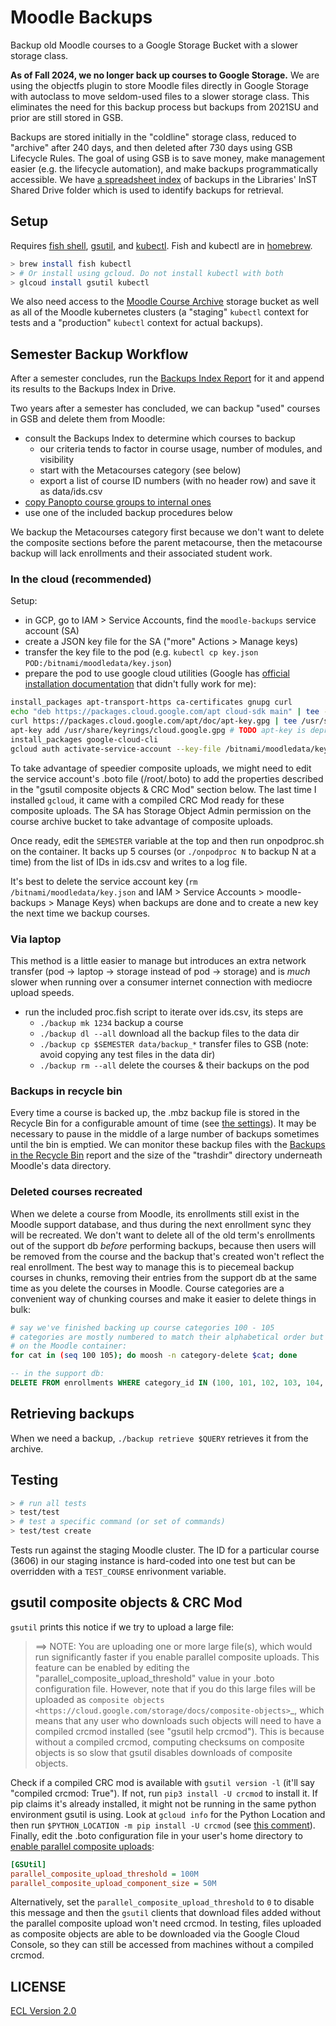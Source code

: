 # Moodle Backups

Backup old Moodle courses to a Google Storage Bucket with a slower storage class.

**As of Fall 2024, we no longer back up courses to Google Storage.** We are using the objectfs plugin to store Moodle files directly in Google Storage with autoclass to move seldom-used files to a slower storage class. This eliminates the need for this backup process but backups from 2021SU and prior are still stored in GSB.

Backups are stored initially in the "coldline" storage class, reduced to "archive" after 240 days, and then deleted after 730 days using GSB Lifecycle Rules. The goal of using GSB is to save money, make management easier (e.g. the lifecycle automation), and make backups programmatically accessible. We have [a spreadsheet index](https://docs.google.com/spreadsheets/d/1mxO2PbKk088R9e3rU_XwUpxV_HwzIKBiIrK1xPy3zfU/edit?usp=sharing) of backups in the Libraries' InST Shared Drive folder which is used to identify backups for retrieval.

## Setup

Requires [fish shell](https://fishshell.com/), [gsutil](https://cloud.google.com/storage/docs/gsutil_install), and [kubectl](https://kubernetes.io/docs/reference/kubectl/). Fish and kubectl are in [homebrew](https://brew.sh).

```sh
> brew install fish kubectl
> # Or install using gcloud. Do not install kubectl with both
> glcoud install gsutil kubectl
```

We also need access to the [Moodle Course Archive](https://console.cloud.google.com/storage/browser/moodle-course-archive;tab=objects?project=cca-web-0) storage bucket as well as all of the Moodle kubernetes clusters (a "staging" `kubectl` context for tests and a "production" `kubectl` context for actual backups).

## Semester Backup Workflow

After a semester concludes, run the [Backups Index Report](https://moodle.cca.edu/report/customsql/view.php?id=30) for it and append its results to the Backups Index in Drive.

Two years after a semester has concluded, we can backup "used" courses in GSB and delete them from Moodle:

- consult the Backups Index to determine which courses to backup
  - our criteria tends to factor in course usage, number of modules, and visibility
  - start with the Metacourses category (see below)
  - export a list of course ID numbers (with no header row) and save it as data/ids.csv
- [copy Panopto course groups to internal ones](https://github.com/cca/panopto_course_group_copy)
- use one of the included backup procedures below

We backup the Metacourses category first because we don't want to delete the composite sections before the parent metacourse, then the metacourse backup will lack enrollments and their associated student work.

### In the cloud (recommended)

Setup:

- in GCP, go to IAM > Service Accounts, find the `moodle-backups` service account (SA)
- create a JSON key file for the SA ("more" Actions > Manage keys)
- transfer the key file to the pod (e.g. `kubectl cp key.json POD:/bitnami/moodledata/key.json`)
- prepare the pod to use google cloud utilities (Google has [official installation documentation](https://cloud.google.com/storage/docs/gsutil_install) that didn't fully work for me):

```sh
install_packages apt-transport-https ca-certificates gnupg curl
echo "deb https://packages.cloud.google.com/apt cloud-sdk main" | tee -a /etc/apt/sources.list.d/google-cloud-sdk.list
curl https://packages.cloud.google.com/apt/doc/apt-key.gpg | tee /usr/share/keyrings/cloud.google.gpg
apt-key add /usr/share/keyrings/cloud.google.gpg # TODO apt-key is deprecated
install_packages google-cloud-cli
gcloud auth activate-service-account --key-file /bitnami/moodledata/key.json
```

To take advantage of speedier composite uploads, we might need to edit the service account's .boto file (/root/.boto) to add the properties described in the "gsutil composite objects & CRC Mod" section below. The last time I installed `gcloud`, it came with a compiled CRC Mod ready for these composite uploads. The SA has Storage Object Admin permission on the course archive bucket to take advantage of composite uploads.

Once ready, edit the `SEMESTER` variable at the top and then run onpodproc.sh on the container. It backs up 5 courses (or `./onpodproc N` to backup N at a time) from the list of IDs in ids.csv and writes to a log file.

It's best to delete the service account key (`rm /bitnami/moodledata/key.json` and IAM > Service Accounts > moodle-backups > Manage Keys) when backups are done and to create a new key the next time we backup courses.

### Via laptop

This method is a little easier to manage but introduces an extra network transfer (pod -> laptop -> storage instead of pod -> storage) and is _much_ slower when running over a consumer internet connection with mediocre upload speeds.

- run the included proc.fish script to iterate over ids.csv, its steps are
  - `./backup mk 1234` backup a course
  - `./backup dl --all` download all the backup files to the data dir
  - `./backup cp $SEMESTER data/backup_*` transfer files to GSB (note: avoid copying any test files in the data dir)
  - `./backup rm --all` delete the courses & their backups on the pod

### Backups in recycle bin

Every time a course is backed up, the .mbz backup file is stored in the Recycle Bin for a configurable amount of time (see [the settings](https://moodle.cca.edu/admin/settings.php?section=tool_recyclebin)). It may be necessary to pause in the middle of a large number of backups sometimes until the bin is emptied. We can monitor these backup files with the [Backups in the Recycle Bin](https://moodle.cca.edu/report/customsql/view.php?id=15) report and the size of the "trashdir" directory underneath Moodle's data directory.

### Deleted courses recreated

When we delete a course from Moodle, its enrollments still exist in the Moodle support database, and thus during the next enrollment sync they will be recreated. We don't want to delete all of the old term's enrollments out of the support db _before_ performing backups, because then users will be removed from the course and the backup that's created won't reflect the real enrollment. The best way to manage this is to piecemeal backup courses in chunks, removing their entries from the support db at the same time as you delete the courses in Moodle. Course categories are a convenient way of chunking courses and make it easier to delete things in bulk:

```sh
# say we've finished backing up course categories 100 - 105
# categories are mostly numbered to match their alphabetical order but things like "metacourses" can be exceptions
# on the Moodle container:
for cat in (seq 100 105); do moosh -n category-delete $cat; done
```

```sql
-- in the support db:
DELETE FROM enrollments WHERE category_id IN (100, 101, 102, 103, 104, 105)
```

## Retrieving backups

When we need a backup, `./backup retrieve $QUERY` retrieves it from the archive.

## Testing

```sh
> # run all tests
> test/test
> # test a specific command (or set of commands)
> test/test create
```

Tests run against the staging Moodle cluster. The ID for a particular course (3606) in our staging instance is hard-coded into one test but can be overridden with a `TEST_COURSE` enrivonment variable.

## gsutil composite objects & CRC Mod

`gsutil` prints this notice if we try to upload a large file:

> ==> NOTE: You are uploading one or more large file(s), which would run significantly faster if you enable parallel composite uploads. This feature can be enabled by editing the  "parallel_composite_upload_threshold" value in your .boto configuration file. However, note that if you do this large files will be uploaded as `composite objects <https://cloud.google.com/storage/docs/composite-objects>`_, which means that any user who downloads such objects will need to have a compiled crcmod installed (see "gsutil help crcmod"). This is because without a compiled crcmod, computing checksums on composite objects is so slow that gsutil disables downloads of composite objects.

Check if a compiled CRC mod is available with `gsutil version -l` (it'll say "compiled crcmod: True"). If not, run `pip3 install -U crcmod` to install it. If pip claims it's already installed, it might not be running in the same python environment gsutil is using. Look at `gcloud info` for the Python Location and then run `$PYTHON_LOCATION -m pip install -U crcmod` (see [this comment](https://github.com/GoogleCloudPlatform/gsutil/issues/1123#issuecomment-772588861)). Finally, edit the .boto configuration file in your user's home directory to [enable parallel composite uploads](https://cloud.google.com/storage/docs/uploads-downloads#parallel-composite-uploads):

```ini
[GSUtil]
parallel_composite_upload_threshold = 100M
parallel_composite_upload_component_size = 50M
```

Alternatively, set the `parallel_composite_upload_threshold` to `0` to disable this message and then the `gsutil` clients that download files added without the parallel composite upload won't need crcmod. In testing, files uploaded as composite objects are able to be downloaded via the Google Cloud Console, so they can still be accessed from machines without a compiled crcmod.

## LICENSE

[ECL Version 2.0](https://opensource.org/licenses/ECL-2.0)
